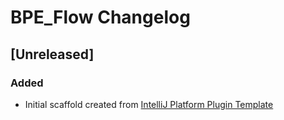 <!-- Keep a Changelog guide -> https://keepachangelog.com -->

# BPE_Flow Changelog

## [Unreleased]
### Added
- Initial scaffold created from [IntelliJ Platform Plugin Template](https://github.com/JetBrains/intellij-platform-plugin-template)
